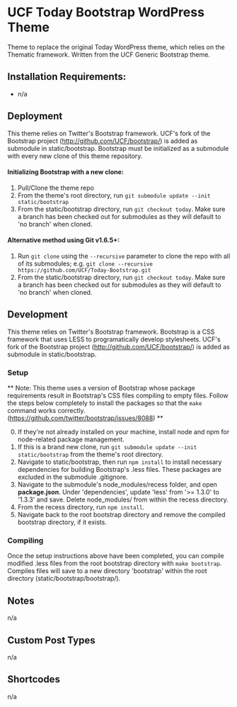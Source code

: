 # UCF Today Bootstrap WordPress Theme

Theme to replace the original Today WordPress theme, which relies on the Thematic framework. Written from the UCF Generic Bootstrap theme.



## Installation Requirements:
* n/a


## Deployment

This theme relies on Twitter's Bootstrap framework. UCF's fork of the Bootstrap project (http://github.com/UCF/bootstrap/) is added as submodule in static/bootstrap. Bootstrap must be initialized as a submodule with every new clone of this theme repository.

#### Initializing Bootstrap with a new clone:
1. Pull/Clone the theme repo
2. From the theme's root directory, run `git submodule update --init static/bootstrap`
3. From the static/bootstrap directory, run `git checkout today`.  Make sure a branch has been checked out for submodules as they will default to 'no branch' when cloned.

#### Alternative method using Git v1.6.5+:
1. Run `git clone` using the `--recursive` parameter to clone the repo with all of its submodules; e.g. `git clone --recursive https://github.com/UCF/Today-Bootstrap.git`
2. From the static/bootstrap directory, run `git checkout today`.  Make sure a branch has been checked out for submodules as they will default to 'no branch' when cloned.


## Development

This theme relies on Twitter's Bootstrap framework. Bootstrap is a CSS framework that uses LESS to programatically develop stylesheets.
UCF's fork of the Bootstrap project (http://github.com/UCF/bootstrap/) is added as submodule in static/bootstrap.

### Setup
** Note: This theme uses a version of Bootstrap whose package requirements result in Bootstrap's CSS files compiling to empty files. Follow the steps below completely to install the packages so that the `make` command works correctly. (https://github.com/twitter/bootstrap/issues/8088) **

0. If they're not already installed on your machine, install node and npm for node-related package management.
1. If this is a brand new clone, run `git submodule update --init static/bootstrap` from the theme's root directory.
2. Navigate to static/bootstrap, then run `npm install` to install necessary dependencies for building Bootstrap's .less files. These packages are excluded in the submodule .gitignore.
3. Navigate to the submodule's node_modules/recess folder, and open **package.json**. Under 'dependencies', update 'less' from '>= 1.3.0' to '1.3.3' and save. Delete node_modules/ from within the recess directory.
4. From the recess directory, run `npm install`.
5. Navigate back to the root bootstrap directory and remove the compiled bootstrap directory, if it exists.

### Compiling
Once the setup instructions above have been completed, you can compile modified .less files from the root bootstrap directory with `make bootstrap`. Compiles files will save to a new directory 'bootstrap' within the root directory (static/bootstrap/bootstrap/).



## Notes

n/a


## Custom Post Types

n/a


## Shortcodes

n/a